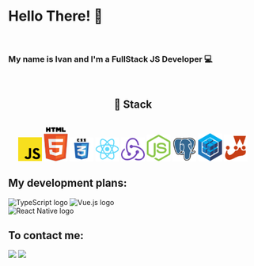 # Hello There! 👋 
<br>
<p align="center">
  <h3>My name is Ivan and I'm a FullStack JS Developer 💻</h3> 
<br>

<h2 align=center>🔧 Stack</h2>
<br>
<div align=center>
  <a href='#'><img src='/img/javascript.svg' width="48"></img></a>
  <a href='#'><img src='/img/html5.svg' width="48"></img></a>
  <a href='#'><img src='/img/css.svg' width="48"></img></a>
  <a href='#'><img src='/img/react-original.svg' width="48"></img></a>
  <a href='#'><img src='/img/redux.svg' width="48"></img></a>
  <a href='#'><img src='/img/nodejs.svg' width="48"></img></a>
  <a href='#'><img src='/img/postgresql.svg' width="48"></img></a>
  <a href='#'><img src='/img/sequelize.svg' width="48"></img></a>
  <a href='#'><img src='/img/jest.svg' width="48"></img></a>
</div>

## My development plans:

<a name="learning-now"></a>
<img src="https://img.shields.io/badge/TypeScript-282C34?logo=typescript&logoColor=3178C6" alt="TypeScript logo" title="TypeScript" height="25" />
<img src="https://img.shields.io/badge/Vue.js-282C34?logo=vue&logoColor=FFFFFF" alt="Vue.js logo" title="Vue.js" height="25" /><br>
<img src="https://img.shields.io/badge/React Native-282C34?logo=react&logoColor=61DAFB" alt="React Native logo" title="React Native" height="25" /><br>

## To contact me:
  
<a name="telegram" href="https://t.me/minyaev_ivan"><img src="https://img.icons8.com/color/48/000000/telegram-app--v3.png"/></a>
<a name="gmail" href="mailto:minyaevmail@gmail.com"> <img src="https://img.icons8.com/color/48/000000/gmail-new.png"/></a><br>

  <br>
</p>












